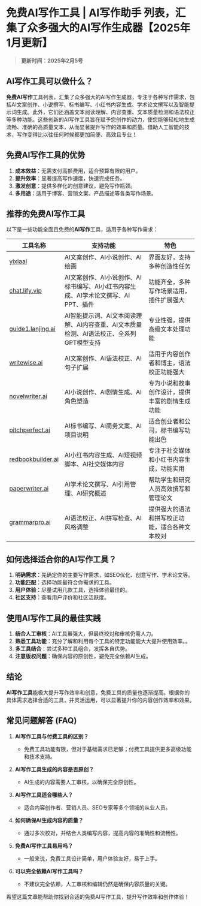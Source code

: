 # 免费AI写作工具 | AI写作助手 列表，汇集了众多强大的AI写作生成器【2025年1月更新】
> **更新时间：2025年2月5号**

## AI写作工具可以做什么？
**免费AI写作**工具列表，汇集了众多强大的AI写作生成器，专注于各种写作需求，包括AI文案创作、小说撰写、标书编写、小红书内容生成、学术论文撰写以及智能提示词生成。此外，它们还涵盖文本阅读理解、内容查重、文本质量检测和语法校正等多种功能。这些创新的AI写作工具旨在赋予您创作的动力，使您能够轻松地生成流畅、准确的高质量文本，从而显著提升写作的效率和质量。借助人工智能的技术，写作变得比以往任何时候都更加简便、高效且专业！

## 免费AI写作工具的优势

1. **成本效益**：无需支付高额费用，适合预算有限的用户。
2. **提升效率**：显著提高写作速度，快速完成任务。
3. **激发创意**：提供多样化的创意建议，避免写作瓶颈。
4. **多用途**：适用于博客、营销文案、产品描述等各类写作场景。

## 推荐的免费AI写作工具

以下是一些功能全面且免费的**AI写作**工具，适用于各种写作需求：

| 工具名称 | 支持功能 | 特色 |
|----------|----------|------|
| [yixiaai](https://www.yixiaai.com) | AI文案创作、AI小说创作、AI绘画 | 界面友好，支持多种创造性任务 |
| [chat.lify.vip](https://chat.lify.vip) | AI文案创作、AI小说创作、AI标书编写、AI小红书内容生成、AI学术论文撰写、AI PPT、插件 | 功能齐全，多种写作场景适用，插件扩展强大 |
| [guide1.lanjing.ai](https://guide1.lanjing.ai) | AI智能提示词、AI文本阅读理解、AI内容查重、AI文本质量检测、AI语法校正、全系列GPT模型支持 | 专业性强，提供高级文本处理功能 |
| [writewise.ai](https://www.writewise.ai) | AI文案创作、AI语法校正、AI句子扩展 | 适用于内容创作者和博主，语法校正功能强大 |
| [novelwriter.ai](https://www.novelwriter.ai) | AI小说创作、AI剧情生成、AI角色塑造 | 专为小说和故事创作设计，提供丰富的剧情生成功能 |
| [pitchperfect.ai](https://www.pitchperfect.ai) | AI标书编写、AI商务文案、AI项目说明 | 适合创业者和公司，标书编写功能出色 |
| [redbookbuilder.ai](https://www.redbookbuilder.ai) | AI小红书内容生成、AI短视频脚本、AI社交媒体内容 | 专注于社交媒体和小红书内容生成，功能实用 |
| [paperwriter.ai](https://www.paperwriter.ai) | AI学术论文撰写、AI引用管理、AI研究概述 | 帮助学生和研究人员高效撰写和管理论文 |
| [grammarpro.ai](https://www.grammarpro.ai) | AI语法校正、AI拼写检查、AI风格调整 | 提供强大的语法和拼写校正功能，适合各种文本校对 |


## 如何选择适合你的**AI写作**工具？

1. **明确需求**：先确定你的主要写作需求，如SEO优化、创意写作、学术论文等。
2. **功能匹配**：选择功能最符合你需求的工具。
3. **用户体验**：尽量试用几款工具，选择体验最佳的。
4. **社区支持**：查看用户评价和社区活跃度。

## 使用**AI写作**工具的最佳实践

1. **结合人工审核**：AI工具虽强大，但最终校对和审核仍需人力。
2. **熟悉工具功能**：充分了解和利用每个工具的特定功能能大大提升使用效率。。
3. **多工具结合**：尝试多种工具组合，发挥各自优势。
4. **注意版权问题**：确保内容的原创性，避免完全依赖AI生成。

## 结论

**AI写作工具**能极大提升写作效率和创意，免费工具的质量也逐渐提高。根据你的具体需求选择合适的工具，并灵活运用，可以显著提升你的内容创作效率和效果。

## 常见问题解答 (FAQ)

1. **AI写作工具与付费工具的区别？**
   - 免费工具功能有限，但对于基础需求已足够；付费工具提供更多高级功能和技术支持。

2. **AI写作工具生成的内容是否原创？**
   - AI生成的内容需要人工审核，以确保完全原创性。

3. **AI写作工具适合哪些人？**
   - 适合内容创作者、营销人员、SEO专家等多个领域的从业人员。

4. **如何确保AI生成内容的质量？**
   - 通过多次校对，并结合人类编写内容，提高内容的准确性和流畅性。

5. **免费AI写作工具易用吗？**
   - 一般来说，免费工具设计简单，用户体验友好，易于上手。

6. **可以完全依赖AI写作工具吗？**
   - 不建议完全依赖，人工审核和编辑仍然是确保内容质量的关键。

希望这篇文章能帮助你找到合适的免费AI写作工具，提升写作效率和创作体验！
